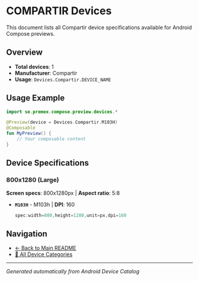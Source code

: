 # COMPARTIR Devices

This document lists all Compartir device specifications available for Android Compose previews.

## Overview

- **Total devices**: 1
- **Manufacturer**: Compartir
- **Usage**: `Devices.Compartir.DEVICE_NAME`

## Usage Example

```kotlin
import se.premex.compose.preview.devices.*

@Preview(device = Devices.Compartir.M103H)
@Composable
fun MyPreview() {
    // Your composable content
}
```

## Device Specifications

### 800x1280 (Large)

**Screen specs**: 800x1280px | **Aspect ratio**: 5:8

- **`M103H`** - M103h | **DPI**: 160
  ```kotlin
  spec:width=800,height=1280,unit=px,dpi=160
  ```

## Navigation

- [← Back to Main README](../../README.md)
- [📱 All Device Categories](../README.md)

---
*Generated automatically from Android Device Catalog*
